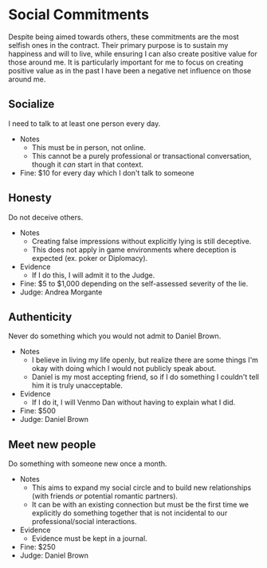 # Social Commitments

Despite being aimed towards others, these commitments are the most selfish ones in the contract.
Their primary purpose is to sustain my happiness and will to live, while ensuring I can also create positive value for those around me.
It is particularly important for me to focus on creating positive value as in the past I have been a negative net influence on those around me.

## Socialize

I need to talk to at least one person every day.

- Notes
    - This must be in person, not online.
    - This cannot be a purely professional or transactional conversation, though it *can* start in that context.
- Fine: $10 for every day which I don't talk to someone

## Honesty

Do not deceive others.

- Notes
    - Creating false impressions without explicitly lying is still deceptive.
    - This does not apply in game environments where deception is expected (ex. poker or Diplomacy).
- Evidence
    - If I do this, I will admit it to the Judge.
- Fine: $5 to $1,000 depending on the self-assessed severity of the lie.
- Judge: Andrea Morgante

## Authenticity

Never do something which you would not admit to Daniel Brown.

- Notes
    - I believe in living my life openly, but realize there are some things I'm okay with doing which I would not publicly speak about.
    - Daniel is my most accepting friend, so if I do something I couldn't tell him it is truly unacceptable.
- Evidence
    - If I do it, I will Venmo Dan without having to explain what I did.
- Fine: $500
- Judge: Daniel Brown

## Meet new people

Do something with someone new once a month.

- Notes
    - This aims to expand my social circle and to build new relationships (with friends *or* potential romantic partners).
    - It can be with an existing connection but must be the first time we explicitly do something together that is not incidental to our professional/social interactions.
- Evidence
    - Evidence must be kept in a journal.
- Fine: $250
- Judge: Daniel Brown

